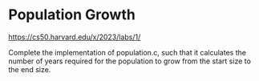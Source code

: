 # Population Growth

https://cs50.harvard.edu/x/2023/labs/1/

Complete the implementation of population.c, such that it calculates the number of years required for the population to grow from the start size to the end size.
